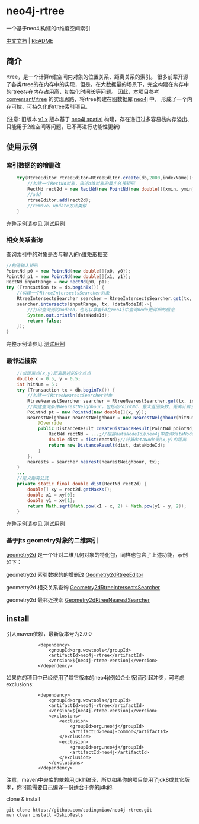 # neo4j-rtree

一个基于neo4j构建的n维度空间索引

[中文文档](README.md) | [README](README_en.md)

## 简介

rtree，是一个计算n维空间内对象的位置关系、距离关系的索引。 很多前辈开源了各类rtree的在内存中的实现，但是，在大数据量的场景下，完全构建在内存中的rtree存在内存占用高，初始化时间长等问题。
因此，本项目参考[conversant/rtree](https://github.com/conversant/rtree) 的实现思路，将rtree构建在图数据库 [neo4j](https://github.com/neo4j/neo4j)
中， 形成了一个内存可控、可持久化的rtree索引项目。

(注意: 旧版本 [v1.x](https://github.com/codingmiao/neo4j-rtree/tree/v1.x)
版本基于 [neo4j spatial](https://github.com/neo4j-contrib/spatial) 构建，存在递归过多容易栈内存溢出、只能用于2维空间等问题，已不再进行功能性更新)

## 使用示例

### 索引数据的的增删改

~~~java
    try(RtreeEditor rtreeEditor=RtreeEditor.create(db,2000,indexName)){
        //构建一个RectNd对象，描述n维对象的最小外接矩形
        RectNd rect2d = new RectNd(new PointNd(new double[]{xmin, ymin}), new PointNd(new double[]{xmax, ymax}));
        //add
        rtreeEditor.add(rect2d);
        //remove、update方法类似
    }
~~~

完整示例请参见 [测试用例](https://github.com/codingmiao/neo4j-rtree/blob/v2.x/src/test/java/org/wowtools/neo4j/rtree/RtreeEditorTest.java)


### 相交关系查询
查询索引中的对象是否与输入的n维矩形相交
~~~java
//构造输入矩形
PointNd p0 = new PointNd(new double[]{x0, y0});
PointNd p1 = new PointNd(new double[]{x1, y1});
RectNd inputRange = new RectNd(p0, p1);
try (Transaction tx = db.beginTx()) {
    //构建一个RtreeIntersectsSearcher对象
    RtreeIntersectsSearcher searcher = RtreeIntersectsSearcher.get(tx, indexName);
    searcher.intersects(inputRange, tx, (dataNodeId)->{
        //打印查询到的nodeId，也可以拿着id在neo4j中查询node更详细的信息
        System.out.println(dataNodeId);
        return false;
    });
}
~~~
完整示例请参见 [测试用例](https://github.com/codingmiao/neo4j-rtree/blob/v2.x/src/test/java/org/wowtools/neo4j/rtree/RtreeEditorTest.java)



### 最邻近搜索

~~~java
    //求距离点(x,y)距离最近的5个点点
    double x = 0.5, y = 0.5;
    int hitNum = 5；
    try (Transaction tx = db.beginTx()) {
        //构建一个RtreeNearestSearcher对象
        RtreeNearestSearcher searcher = RtreeNearestSearcher.get(tx, indexName);
        //构建查询条件NearestNeighbour，包括点PointNd、最大返回条数、距离计算公式
        PointNd pt = new PointNd(new double[]{x, y});
        NearestNeighbour nearestNeighbour = new NearestNeighbour(hitNum, pt) {
            @Override
            public DistanceResult createDistanceResult(PointNd pointNd, long dataNodeId) {
                RectNd rectNd = ...;//根据dataNodeId从neo4j中查询dataNode的
                double dist = dist(rectNd);//计算dataNode到(x,y)的距离
                return new DistanceResult(dist, dataNodeId);
            }
        };
        nearests = searcher.nearest(nearestNeighbour, tx);
    }
    ...
    //定义距离公式
    private static final double dist(RectNd rect2d) {
        double[] xy = rect2d.getMaxXs();
        double x1 = xy[0];
        double y1 = xy[1];
        return Math.sqrt(Math.pow(x1 - x, 2) + Math.pow(y1 - y, 2));
    }

~~~
完整示例请参见 [测试用例](https://github.com/codingmiao/neo4j-rtree/blob/v2.x/src/test/java/org/wowtools/neo4j/rtree/RtreeNearestSearcherTest.java)


### 基于jts geometry对象的二维索引
[geometry2d](https://github.com/codingmiao/neo4j-rtree/tree/v2.x/src/main/java/org/wowtools/neo4j/rtree/geometry2d) 是一个针对二维几何对象的特化包，同样也包含了上述功能，示例如下：

geometry2d 索引数据的的增删改 [Geometry2dRtreeEditor](https://github.com/codingmiao/neo4j-rtree/blob/v2.x/src/test/java/org/wowtools/neo4j/rtree/geometry2d/Geometry2dRtreeEditorTest.java)

geometry2d 相交关系查询 [Geometry2dRtreeIntersectsSearcher](https://github.com/codingmiao/neo4j-rtree/blob/v2.x/src/test/java/org/wowtools/neo4j/rtree/geometry2d/Geometry2dRtreeEditorTest.java)

geometry2d 最邻近搜索 [Geometry2dRtreeNearestSearcher](https://github.com/codingmiao/neo4j-rtree/blob/v2.x/src/test/java/org/wowtools/neo4j/rtree/geometry2d/Geometry2dRtreeNearestSearcherTest.java)

## install

引入maven依赖，最新版本号为2.0.0

```
            <dependency>
                <groupId>org.wowtools</groupId>
                <artifactId>neo4j-rtree</artifactId>
                <version>${neo4j-rtree-version}</version>
            </dependency>
```

如果你的项目中已经使用了其它版本的neo4j(例如企业版)而引起冲突，可考虑exclusions:

```
            <dependency>
                <groupId>org.wowtools</groupId>
                <artifactId>neo4j-rtree</artifactId>
                <version>${neo4j-rtree-version}</version>
                <exclusions>
                    <exclusion>
                        <groupId>org.neo4j</groupId>
                        <artifactId>neo4j-common</artifactId>
                    </exclusion>
                    <exclusion>
                        <groupId>org.neo4j</groupId>
                        <artifactId>neo4j</artifactId>
                    </exclusion>
                </exclusions>
            </dependency>
```

注意，maven中央库的依赖用jdk11编译，所以如果你的项目使用了jdk8或其它版本，你可能需要自己编译一份适合于你的jdk的:

clone & install

```
git clone https://github.com/codingmiao/neo4j-rtree.git
mvn clean install -DskipTests

```
